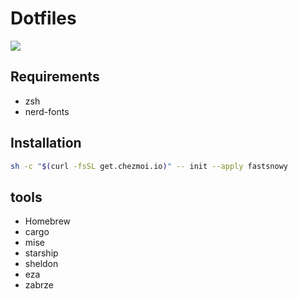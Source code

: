 # Dotfiles

![](https://i.imgur.com/i2uPF96.webp)

## Requirements
- zsh
- nerd-fonts

## Installation

```bash
sh -c "$(curl -fsSL get.chezmoi.io)" -- init --apply fastsnowy
```

## tools
- Homebrew
- cargo
- mise
- starship
- sheldon
- eza
- zabrze
